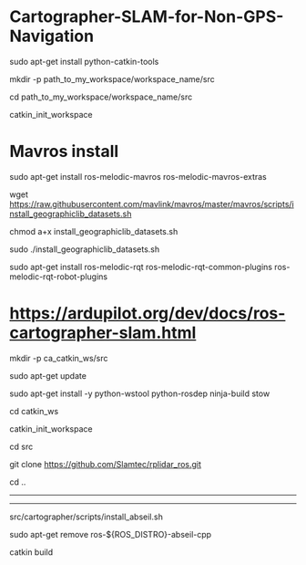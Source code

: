 # Cartographer-SLAM-for-Non-GPS-Navigation


sudo apt-get install python-catkin-tools

mkdir -p path_to_my_workspace/workspace_name/src

cd path_to_my_workspace/workspace_name/src

catkin_init_workspace

# Mavros install

sudo apt-get install ros-melodic-mavros ros-melodic-mavros-extras

wget https://raw.githubusercontent.com/mavlink/mavros/master/mavros/scripts/install_geographiclib_datasets.sh

chmod a+x install_geographiclib_datasets.sh

sudo ./install_geographiclib_datasets.sh

sudo apt-get install ros-melodic-rqt ros-melodic-rqt-common-plugins ros-melodic-rqt-robot-plugins


# https://ardupilot.org/dev/docs/ros-cartographer-slam.html

mkdir -p ca_catkin_ws/src

sudo apt-get update

sudo apt-get install -y python-wstool python-rosdep ninja-build stow

cd catkin_ws

catkin_init_workspace

cd src

git clone https://github.com/Slamtec/rplidar_ros.git

cd ..








----
----


src/cartographer/scripts/install_abseil.sh

sudo apt-get remove ros-${ROS_DISTRO}-abseil-cpp



catkin build
